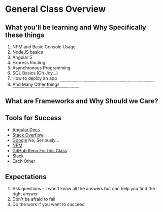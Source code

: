 # General Class Overview

## What you'll be learning and Why Specifically these things
1. NPM and Basic Console Usage
2. NodeJS basics
3. Angular 5
4. Express Routing
5. Asynchronous Programming
6. SQL Basics (Oh Joy...)
7. How to deploy an app
8. And Many Other things<sup><sub><sub><sup><sup><sup><sup><sup> Like how much your brain can handle all at once or how much you can handle before you break under self imposed pressure, or a glimpse as to whether or not you'll be one of the countless numbers of programmers impacted by imposter syndrome or how most of what programmers do is use stack overflow and google to find fixes for things.  </sup></sub></sub></sup></sup></sup></sup></sup>

## What are Frameworks and Why Should we Care?

## Tools for Success
* [Angular Docs](https://angular.io/docs)
* [Stack Overflow](https://www.stackoverflow.com)
* [Google](https://www.google.com) No, Seriously...
* [NPM](https://www.npmjs.com/)
* [GitHub Repo For this Class](https://github.com/miketruax/MidlandCode-C3-DataDrivenApps)
* Slack
* Each Other



## Expectations
1. Ask questions - I won't know all the answers but can help you find the right answer
2. Don't be afraid to fail
3. Do the work if you want to succeed